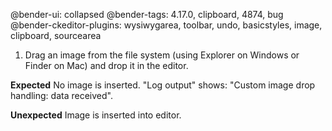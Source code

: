 @bender-ui: collapsed
@bender-tags: 4.17.0, clipboard, 4874, bug
@bender-ckeditor-plugins: wysiwygarea, toolbar, undo, basicstyles, image, clipboard, sourcearea

 1. Drag an image from the file system (using Explorer on Windows or Finder on Mac) and drop it in the editor.

**Expected** No image is inserted. "Log output" shows: "Custom image drop handling: data received".

**Unexpected** Image is inserted into editor.
